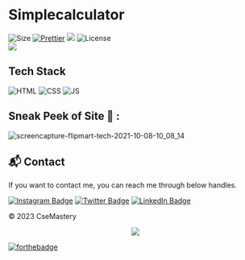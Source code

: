 # Simplecalculator

![Size](https://img.shields.io/github/repo-size/CseMastery/Simplecalculator?color=red&label=Repo%20Size%20)
[![Prettier](https://img.shields.io/badge/Code%20Style-Prettier-red.svg)](https://github.com/prettier/prettier)
![](https://img.shields.io/tokei/lines/github/CseMastery/Simplecalculator?color=red&label=Lines%20of%20Code)
![License](https://img.shields.io/badge/License-MIT-red.svg)</br>
![](https://profile-counter.glitch.me/{Simplecalculator}/count.svg)





## Tech Stack
![HTML](https://img.shields.io/badge/html5%20-%23E34F26.svg?&style=for-the-badge&logo=html5&logoColor=white)
![CSS](https://img.shields.io/badge/css3%20-%231572B6.svg?&style=for-the-badge&logo=css3&logoColor=white)
![JS](https://img.shields.io/badge/javascript%20-%23323330.svg?&style=for-the-badge&logo=javascript&logoColor=%23F7DF1E)


## Sneak Peek of Site 🙈 :

![screencapture-flipmart-tech-2021-10-08-10_08_14](https://github.com/csemastery/csemastery/blob/main/img/Screenshot%20(36).png?raw=true)
<h2>📬 Contact</h2>

If you want to contact me, you can reach me through below handles.
&nbsp;&nbsp;
<p align="right"> 
 
 [![Instagram Badge](https://img.shields.io/badge/Instagram-Profile-informational?style=for-the-badge&logo=Instagram&logoColor=white&color=6082b6)](https://www.instagram.com/csemastery/)
[![Twitter Badge](https://img.shields.io/badge/Twitter-Profile-informational?style=for-the-badge&logo=twitter&logoColor=white&color=6082b6)](https://www.twitter.com/csemastery/)
[![LinkedIn Badge](https://img.shields.io/badge/LinkedIn-Profile-informational?style=for-the-badge&logo=linkedin&logoColor=white&color=6082b6)](https://www.linkedin.com/in/csemastery/)

</p>



© 2023 CseMastery

<p align="center">
    <img src="https://readme-jokes.vercel.app/api"/>
</p>


[![forthebadge](https://forthebadge.com/images/badges/built-with-love.svg)](https://forthebadge.com)